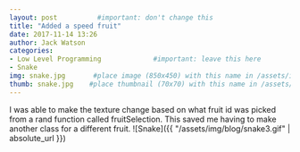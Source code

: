 ```yaml
---
layout: post          #important: don't change this
title: "Added a speed fruit"
date: 2017-11-14 13:26
author: Jack Watson
categories:
- Low Level Programming             #important: leave this here
- Snake
img: snake.jpg       #place image (850x450) with this name in /assets/img/blog/
thumb: snake.jpg    #place thumbnail (70x70) with this name in /assets/img/blog/thumbs/
---
```


<!--more-->
I was able to make the texture change based on what fruit id was picked from a rand function called fruitSelection. This saved me having to make
another class for a different fruit.
![Snake]({{ "/assets/img/blog/snake3.gif" | absolute_url }})
